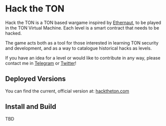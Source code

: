 # Hack the TON

Hack the TON is a TON based wargame inspired by [Ethernaut](https://ethernaut.openzeppelin.com), to be played in the TON Virtual Machine. Each level is a smart contract that needs to be hacked.

The game acts both as a tool for those interested in learning TON security and development, and as a way to catalogue historical hacks as levels.

If you have an idea for a level or would like to contribute in any way, please contact me in [Telegram](https://t.me/dimtry0x) or [Twitter](https://x.com/0xDmitry)!

## Deployed Versions

You can find the current, official version at: [hacktheton.com](https://hacktheton.com)

## Install and Build

TBD

